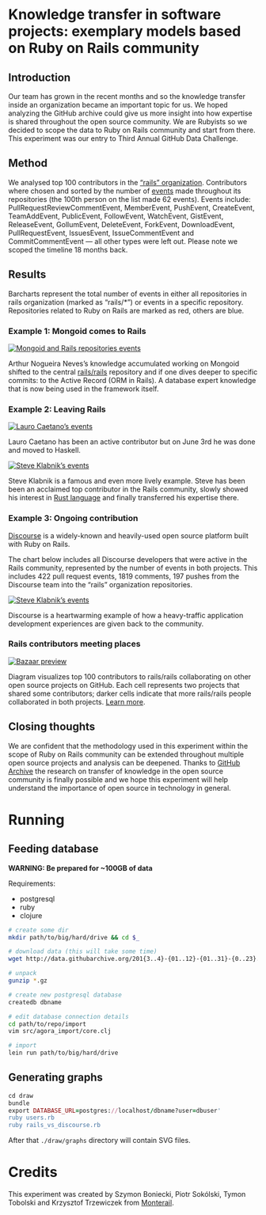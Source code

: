 # Knowledge transfer in software projects: exemplary models based on Ruby on Rails community

## Introduction

Our team has grown in the recent months and so the knowledge transfer inside an organization became an important topic for us. We hoped analyzing the GitHub archive could give us more insight into how expertise is shared throughout the open source community. We are Rubyists so we decided to scope the data to Ruby on Rails community and start from there. This experiment was our entry to Third Annual GitHub Data Challenge.

## Method

We analysed top 100 contributors in the [“rails” organization](https://github.com/rails). Contributors where chosen and sorted by the number of [events](https://developer.github.com/v3/activity/events/types/) made throughout its repositories (the 100th person on the list made 62 events). Events include: PullRequestReviewCommentEvent, MemberEvent, PushEvent, CreateEvent, TeamAddEvent, PublicEvent, FollowEvent, WatchEvent, GistEvent, ReleaseEvent, GollumEvent, DeleteEvent, ForkEvent, DownloadEvent, PullRequestEvent, IssuesEvent, IssueCommentEvent and CommitCommentEvent — all other types were left out. Please note we scoped the timeline 18 months back.

## Results

Barcharts represent the total number of events in either all repositories in rails organization (marked as “rails/*”) or events in a specific repository. Repositories related to Ruby on Rails are marked as red, others are blue.

### Example 1: Mongoid comes to Rails

[![Mongoid and Rails repositories events](charts/arthurnn.png)](charts/arthurnn.pdf?raw=true)

Arthur Nogueira Neves’s knowledge accumulated working on Mongoid shifted to the central [rails/rails](https://github.com/rails/rails) repository and if one dives deeper to specific commits: to the Active Record (ORM in Rails). A database expert knowledge that is now being used in the framework itself.

### Example 2: Leaving Rails

[![Lauro Caetano’s events](charts/laurocaetano.png)](charts/laurocaetano.pdf?raw=true)

Lauro Caetano has been an active contributor but on June 3rd he was done and moved to Haskell.

[![Steve Klabnik’s events](charts/steveklabnik.png)](charts/steveklabnik.pdf?raw=true)

Steve Klabnik is a famous and even more lively example. Steve has been been an acclaimed top contributor in the Rails community, slowly showed his interest in [Rust language](http://www.rust-lang.org/) and finally transferred his expertise there.

### Example 3: Ongoing contribution

[Discourse](https://github.com/discourse) is a widely-known and heavily-used open source platform built with Ruby on Rails.

The chart below includes all Discourse developers that were active in the Rails community, represented by the number of events in both projects. This includes 422 pull request events, 1819 comments, 197 pushes from the Discourse team into the “rails” organization repositories.

[![Steve Klabnik’s events](charts/discourse_rails.png)](charts/discourse_rails.pdf?raw=true)

Discourse is a heartwarming example of how a heavy-traffic application development experiences are given back to the community.

### Rails contributors meeting places

[![Bazaar preview](charts/bazaar_preview.png)](charts/bazaar.png?raw=true)

Diagram visualizes top 100 contributors to rails/rails collaborating on other open source projects on GitHub. Each cell represents two projects that shared some contributors; darker cells indicate that more rails/rails people collaborated in both projects. [Learn more](https://github.com/monterail/agora/blob/master/Bazzar.md).


## Closing thoughts

We are confident that the methodology used in this experiment within the scope of Ruby on Rails community can be extended throughout multiple open source projects and analysis can be deepened. Thanks to [GitHub Archive](http://www.githubarchive.org/) the research on transfer of knowledge in the open source community is finally possible and we hope this experiment will help understand the importance of open source in technology in general.

# Running

## Feeding database

**WARNING: Be prepared for ~100GB of data**

Requirements:

- postgresql
- ruby
- clojure

```bash
# create some dir
mkdir path/to/big/hard/drive && cd $_

# download data (this will take some time)
wget http://data.githubarchive.org/201{3..4}-{01..12}-{01..31}-{0..23}.json.gz

# unpack
gunzip *.gz

# create new postgresql database
createdb dbname

# edit database connection details
cd path/to/repo/import
vim src/agora_import/core.clj

# import
lein run path/to/big/hard/drive
```


## Generating graphs

```ruby
cd draw
bundle
export DATABASE_URL=postgres://localhost/dbname?user=dbuser'
ruby users.rb
ruby rails_vs_discourse.rb
```

After that `./draw/graphs` directory will contain SVG files.


# Credits

This experiment was created by Szymon Boniecki, Piotr Sokólski, Tymon Tobolski and Krzysztof Trzewiczek from [Monterail](http://monterail.com/).




